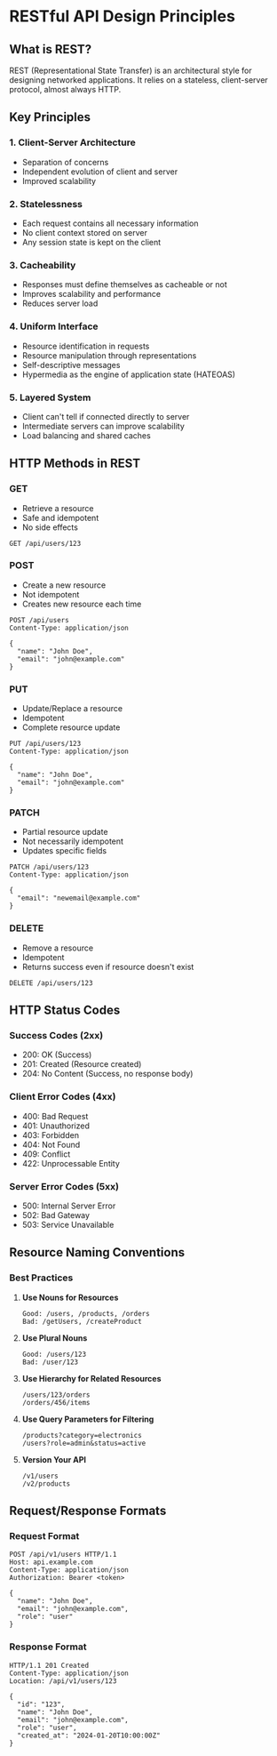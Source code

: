 # RESTful API Design Principles

## What is REST?

REST (Representational State Transfer) is an architectural style for designing networked applications. It relies on a stateless, client-server protocol, almost always HTTP.

## Key Principles

### 1. Client-Server Architecture

- Separation of concerns
- Independent evolution of client and server
- Improved scalability

### 2. Statelessness

- Each request contains all necessary information
- No client context stored on server
- Any session state is kept on the client

### 3. Cacheability

- Responses must define themselves as cacheable or not
- Improves scalability and performance
- Reduces server load

### 4. Uniform Interface

- Resource identification in requests
- Resource manipulation through representations
- Self-descriptive messages
- Hypermedia as the engine of application state (HATEOAS)

### 5. Layered System

- Client can't tell if connected directly to server
- Intermediate servers can improve scalability
- Load balancing and shared caches

## HTTP Methods in REST

### GET

- Retrieve a resource
- Safe and idempotent
- No side effects

```http
GET /api/users/123
```

### POST

- Create a new resource
- Not idempotent
- Creates new resource each time

```http
POST /api/users
Content-Type: application/json

{
  "name": "John Doe",
  "email": "john@example.com"
}
```

### PUT

- Update/Replace a resource
- Idempotent
- Complete resource update

```http
PUT /api/users/123
Content-Type: application/json

{
  "name": "John Doe",
  "email": "john@example.com"
}
```

### PATCH

- Partial resource update
- Not necessarily idempotent
- Updates specific fields

```http
PATCH /api/users/123
Content-Type: application/json

{
  "email": "newemail@example.com"
}
```

### DELETE

- Remove a resource
- Idempotent
- Returns success even if resource doesn't exist

```http
DELETE /api/users/123
```

## HTTP Status Codes

### Success Codes (2xx)

- 200: OK (Success)
- 201: Created (Resource created)
- 204: No Content (Success, no response body)

### Client Error Codes (4xx)

- 400: Bad Request
- 401: Unauthorized
- 403: Forbidden
- 404: Not Found
- 409: Conflict
- 422: Unprocessable Entity

### Server Error Codes (5xx)

- 500: Internal Server Error
- 502: Bad Gateway
- 503: Service Unavailable

## Resource Naming Conventions

### Best Practices

1. **Use Nouns for Resources**

   ```
   Good: /users, /products, /orders
   Bad: /getUsers, /createProduct
   ```

2. **Use Plural Nouns**

   ```
   Good: /users/123
   Bad: /user/123
   ```

3. **Use Hierarchy for Related Resources**

   ```
   /users/123/orders
   /orders/456/items
   ```

4. **Use Query Parameters for Filtering**

   ```
   /products?category=electronics
   /users?role=admin&status=active
   ```

5. **Version Your API**
   ```
   /v1/users
   /v2/products
   ```

## Request/Response Formats

### Request Format

```http
POST /api/v1/users HTTP/1.1
Host: api.example.com
Content-Type: application/json
Authorization: Bearer <token>

{
  "name": "John Doe",
  "email": "john@example.com",
  "role": "user"
}
```

### Response Format

```http
HTTP/1.1 201 Created
Content-Type: application/json
Location: /api/v1/users/123

{
  "id": "123",
  "name": "John Doe",
  "email": "john@example.com",
  "role": "user",
  "created_at": "2024-01-20T10:00:00Z"
}
```
